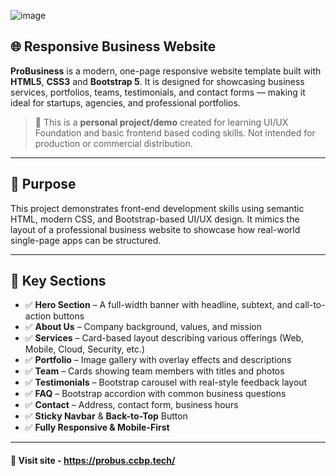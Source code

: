 
![image](https://res.cloudinary.com/dptxpybsb/image/upload/v1753297390/rbw_hca77w.png)


## 🌐 Responsive Business Website 

**ProBusiness** is a modern, one-page responsive website template built with **HTML5**, **CSS3** and  **Bootstrap 5**. It is designed for showcasing business services, portfolios, teams, testimonials, and contact forms — making it ideal for startups, agencies, and professional portfolios.

> 📌 This is a **personal project/demo** created for learning UI/UX Foundation and basic frontend based coding skills. Not intended for production or commercial distribution.

---

## 🎯 Purpose

This project demonstrates front-end development skills using semantic HTML, modern CSS, and Bootstrap-based UI/UX design. It mimics the layout of a professional business website to showcase how real-world single-page apps can be structured.

---

## 🧩 Key Sections

- ✅ **Hero Section** – A full-width banner with headline, subtext, and call-to-action buttons
- ✅ **About Us** – Company background, values, and mission
- ✅ **Services** – Card-based layout describing various offerings (Web, Mobile, Cloud, Security, etc.)
- ✅ **Portfolio** – Image gallery with overlay effects and descriptions
- ✅ **Team** – Cards showing team members with titles and photos
- ✅ **Testimonials** – Bootstrap carousel with real-style feedback layout
- ✅ **FAQ** – Bootstrap accordion with common business questions
- ✅ **Contact** – Address, contact form, business hours
- ✅ **Sticky Navbar** & **Back-to-Top** Button
- ✅ **Fully Responsive & Mobile-First**

---

#### 🚀 Visit site - https://probus.ccbp.tech/


